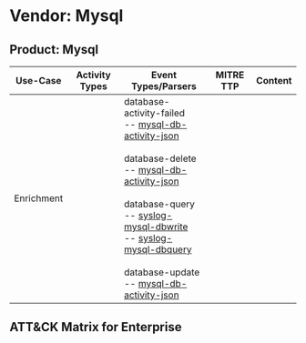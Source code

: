 Vendor: Mysql
=============
Product: Mysql
--------------
|  Use-Case  | Activity Types | Event Types/Parsers                                                                                                                                                                                                                                                                                                                                                                                                                                                                                                              | MITRE TTP | Content |
|:----------:| -------------- | -------------------------------------------------------------------------------------------------------------------------------------------------------------------------------------------------------------------------------------------------------------------------------------------------------------------------------------------------------------------------------------------------------------------------------------------------------------------------------------------------------------------------------- | --------- | ------- |
| Enrichment |                |  database-activity-failed<br> -- [mysql-db-activity-json](../Parsers/parserContent_mysql-db-activity-json.md)<br><br> database-delete<br> -- [mysql-db-activity-json](../Parsers/parserContent_mysql-db-activity-json.md)<br><br> database-query<br> -- [syslog-mysql-dbwrite](../Parsers/parserContent_syslog-mysql-dbwrite.md)<br> -- [syslog-mysql-dbquery](../Parsers/parserContent_syslog-mysql-dbquery.md)<br><br> database-update<br> -- [mysql-db-activity-json](../Parsers/parserContent_mysql-db-activity-json.md)<br> |           |         |

ATT&CK Matrix for Enterprise
----------------------------
